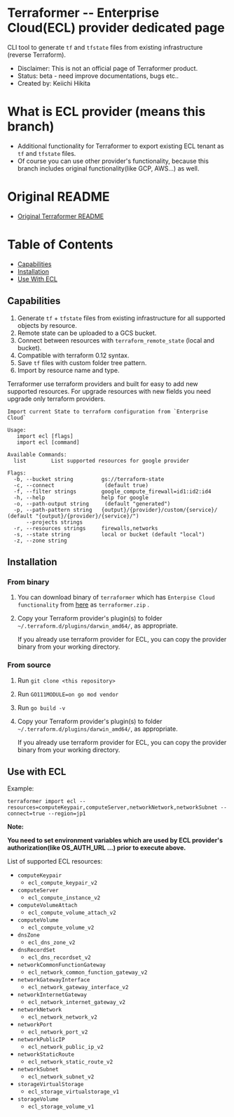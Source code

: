 # Terraformer -- Enterprise Cloud(ECL) provider dedicated page

CLI tool to generate `tf` and `tfstate` files from existing infrastructure
(reverse Terraform).

*   Disclaimer: This is not an official page of Terraformer product.
*   Status: beta - need improve documentations, bugs etc..
*   Created by: Keiichi Hikita

# What is ECL provider (means this branch)

- Additional functionality for Terraformer to export existing ECL tenant as `tf` and `tfstate` files.
- Of course you can use other provider's functionality, because this branch includes original functionality(like GCP, AWS...) as well.

# Original README

- [Original Terraformer README](https://github.com/GoogleCloudPlatform/terraformer#use-with-datadog)

# Table of Contents

- [Capabilities](#capabilities)
- [Installation](#installation)
- [Use With ECL](#use-with-ecl)

## Capabilities

1.  Generate `tf` + `tfstate` files from existing infrastructure for all
    supported objects by resource.
2.  Remote state can be uploaded to a GCS bucket.
3.  Connect between resources with `terraform_remote_state` (local and bucket).
4.  Compatible with terraform 0.12 syntax.
5.  Save `tf` files with custom folder tree pattern.
6.  Import by resource name and type.

Terraformer use terraform providers and built for easy to add new supported resources.
For upgrade resources with new fields you need upgrade only terraform providers.
```
Import current State to terraform configuration from `Enterprise Cloud`

Usage:
   import ecl [flags]
   import ecl [command]

Available Commands:
  list        List supported resources for google provider

Flags:
  -b, --bucket string         gs://terraform-state
  -c, --connect                (default true)
  -f, --filter strings        google_compute_firewall=id1:id2:id4
  -h, --help                  help for google
  -o, --path-output string     (default "generated")
  -p, --path-pattern string   {output}/{provider}/custom/{service}/ (default "{output}/{provider}/{service}/")
      --projects strings
  -r, --resources strings     firewalls,networks
  -s, --state string          local or bucket (default "local")
  -z, --zone string
```

## Installation

### From binary

1. You can download binary of `terraformer` which has `Enterpise Cloud functionality` from [here](https://github.com/keiichi-hikita/terraformer/releases/tag/v0.7.4-ecl) as `terraformer.zip` .

2. Copy your Terraform provider's plugin(s) to folder
    `~/.terraform.d/plugins/darwin_amd64/`, as appropriate.
    
    If you already use terraform provider for ECL, you can copy the provider binary from your working directory.

### From source

1.  Run `git clone <this repository>`
2.  Run `GO111MODULE=on go mod vendor`
3.  Run `go build -v`
4. Copy your Terraform provider's plugin(s) to folder
    `~/.terraform.d/plugins/darwin_amd64/`, as appropriate.
    
    If you already use terraform provider for ECL, you can copy the provider binary from your working directory.


## Use with ECL

Example:

```
terraformer import ecl --resources=computeKeypair,computeServer,networkNetwork,networkSubnet --connect=true --region=jp1
```

**Note:**

**You need to set environment variables which are used by ECL provider's authorization(like OS_AUTH_URL ...) prior to execute above.**

List of supported ECL resources:

*   `computeKeypair`
    * `ecl_compute_keypair_v2`
*   `computeServer`
    * `ecl_compute_instance_v2`
*   `computeVolumeAttach`
    * `ecl_compute_volume_attach_v2`
*   `computeVolume`
    * `ecl_compute_volume_v2`
*   `dnsZone`
    * `ecl_dns_zone_v2`
*   `dnsRecordSet`
    * `ecl_dns_recordset_v2`
*   `networkCommonFunctionGateway`
    * `ecl_network_common_function_gateway_v2`
*   `networkGatewayInterface`
    * `ecl_network_gateway_interface_v2`
*   `networkInternetGateway`
    * `ecl_network_internet_gateway_v2`
*   `networkNetwork`
    * `ecl_network_network_v2`
*   `networkPort`
    * `ecl_network_port_v2`
*   `networkPublicIP`
    * `ecl_network_public_ip_v2`
*   `networkStaticRoute`
    * `ecl_network_static_route_v2`
*   `networkSubnet`
    * `ecl_network_subnet_v2`
*   `storageVirtualStorage`
    * `ecl_storage_virtualstorage_v1`
*   `storageVolume`
    * `ecl_storage_volume_v1`
